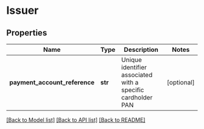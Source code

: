 # Issuer

## Properties
Name | Type | Description | Notes
------------ | ------------- | ------------- | -------------
**payment_account_reference** | **str** | Unique identifier associated with a specific cardholder PAN | [optional] 

[[Back to Model list]](../README.md#documentation-for-models) [[Back to API list]](../README.md#documentation-for-api-endpoints) [[Back to README]](../README.md)


